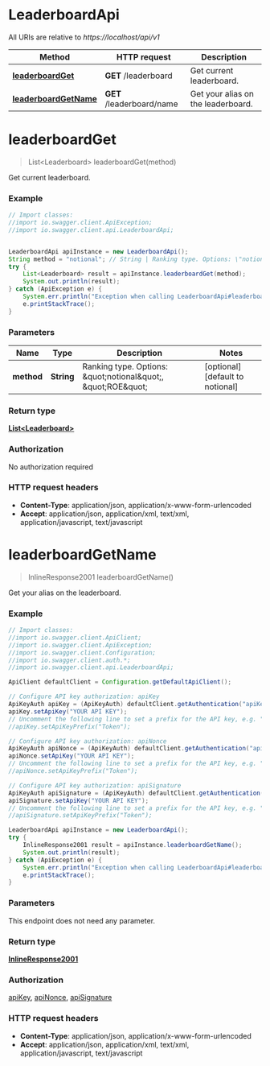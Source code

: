 # LeaderboardApi

All URIs are relative to *https://localhost/api/v1*

Method | HTTP request | Description
------------- | ------------- | -------------
[**leaderboardGet**](LeaderboardApi.md#leaderboardGet) | **GET** /leaderboard | Get current leaderboard.
[**leaderboardGetName**](LeaderboardApi.md#leaderboardGetName) | **GET** /leaderboard/name | Get your alias on the leaderboard.


<a name="leaderboardGet"></a>
# **leaderboardGet**
> List&lt;Leaderboard&gt; leaderboardGet(method)

Get current leaderboard.

### Example
```java
// Import classes:
//import io.swagger.client.ApiException;
//import io.swagger.client.api.LeaderboardApi;


LeaderboardApi apiInstance = new LeaderboardApi();
String method = "notional"; // String | Ranking type. Options: \"notional\", \"ROE\"
try {
    List<Leaderboard> result = apiInstance.leaderboardGet(method);
    System.out.println(result);
} catch (ApiException e) {
    System.err.println("Exception when calling LeaderboardApi#leaderboardGet");
    e.printStackTrace();
}
```

### Parameters

Name | Type | Description  | Notes
------------- | ------------- | ------------- | -------------
 **method** | **String**| Ranking type. Options: \&quot;notional\&quot;, \&quot;ROE\&quot; | [optional] [default to notional]

### Return type

[**List&lt;Leaderboard&gt;**](Leaderboard.md)

### Authorization

No authorization required

### HTTP request headers

 - **Content-Type**: application/json, application/x-www-form-urlencoded
 - **Accept**: application/json, application/xml, text/xml, application/javascript, text/javascript

<a name="leaderboardGetName"></a>
# **leaderboardGetName**
> InlineResponse2001 leaderboardGetName()

Get your alias on the leaderboard.

### Example
```java
// Import classes:
//import io.swagger.client.ApiClient;
//import io.swagger.client.ApiException;
//import io.swagger.client.Configuration;
//import io.swagger.client.auth.*;
//import io.swagger.client.api.LeaderboardApi;

ApiClient defaultClient = Configuration.getDefaultApiClient();

// Configure API key authorization: apiKey
ApiKeyAuth apiKey = (ApiKeyAuth) defaultClient.getAuthentication("apiKey");
apiKey.setApiKey("YOUR API KEY");
// Uncomment the following line to set a prefix for the API key, e.g. "Token" (defaults to null)
//apiKey.setApiKeyPrefix("Token");

// Configure API key authorization: apiNonce
ApiKeyAuth apiNonce = (ApiKeyAuth) defaultClient.getAuthentication("apiNonce");
apiNonce.setApiKey("YOUR API KEY");
// Uncomment the following line to set a prefix for the API key, e.g. "Token" (defaults to null)
//apiNonce.setApiKeyPrefix("Token");

// Configure API key authorization: apiSignature
ApiKeyAuth apiSignature = (ApiKeyAuth) defaultClient.getAuthentication("apiSignature");
apiSignature.setApiKey("YOUR API KEY");
// Uncomment the following line to set a prefix for the API key, e.g. "Token" (defaults to null)
//apiSignature.setApiKeyPrefix("Token");

LeaderboardApi apiInstance = new LeaderboardApi();
try {
    InlineResponse2001 result = apiInstance.leaderboardGetName();
    System.out.println(result);
} catch (ApiException e) {
    System.err.println("Exception when calling LeaderboardApi#leaderboardGetName");
    e.printStackTrace();
}
```

### Parameters
This endpoint does not need any parameter.

### Return type

[**InlineResponse2001**](InlineResponse2001.md)

### Authorization

[apiKey](../README.md#apiKey), [apiNonce](../README.md#apiNonce), [apiSignature](../README.md#apiSignature)

### HTTP request headers

 - **Content-Type**: application/json, application/x-www-form-urlencoded
 - **Accept**: application/json, application/xml, text/xml, application/javascript, text/javascript

